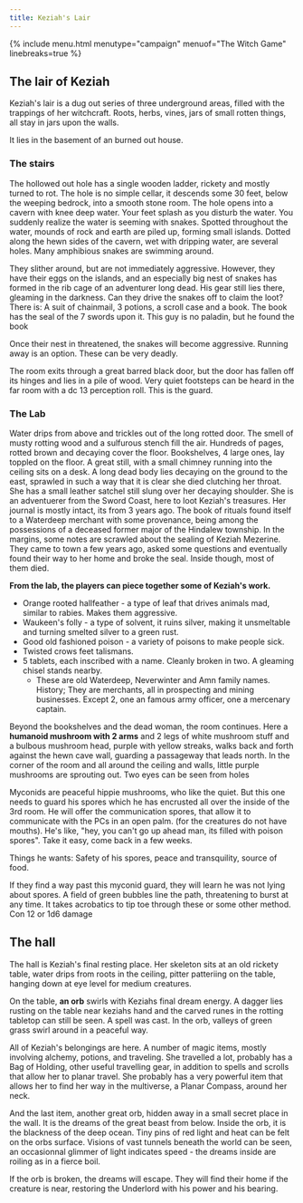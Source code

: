```yaml
---
title: Keziah's Lair
---
```


{% include menu.html menutype="campaign" menuof="The Witch Game" linebreaks=true %}

## The lair of Keziah
Keziah's lair is a dug out series of three underground areas, filled with the trappings of her witchcraft. Roots, herbs, vines, jars of small rotten things, all stay in jars upon the walls.

It lies in the basement of an burned out house.

### The stairs
The hollowed out hole has a single wooden ladder, rickety and mostly turned to rot. The hole is no simple cellar, it descends some 30 feet, below the weeping bedrock, into a smooth stone room. The hole opens into a cavern with knee deep water. Your feet splash as you disturb the water. You suddenly realize the water is seeming with snakes.
Spotted throughout the water, mounds of rock and earth are piled up, forming small islands. Dotted along the hewn sides of the cavern, wet with dripping water, are several holes. Many amphibious snakes are swimming around.

They slither around, but are not immediately aggressive. However, they have their eggs on the islands, and an especially big nest of snakes has formed in the rib cage of an adventurer long dead. His gear still lies there, gleaming in the darkness. Can they drive the snakes off to claim the loot? There is:
A suit of chainmail, 3 potions, a scroll case and a book. The book has the seal of the 7 swords upon it. This guy is no paladin, but he found the book

Once their nest in threatened, the snakes will become aggressive. Running away is an option. These can be very deadly.

The room exits through a great barred black door, but the door has fallen off its hinges and lies in a pile of wood. Very quiet footsteps can be heard in the far room with a dc 13 perception roll. This is the guard.

### The Lab
Water drips from above and trickles out of the long rotted door. The smell of musty rotting wood and a sulfurous stench fill the air. Hundreds of pages, rotted brown and decaying cover the floor. Bookshelves, 4 large ones, lay toppled on the floor. A great still, with a small chimney running into the ceiling sits on a desk. A long dead body lies decaying on the ground to the east, sprawled in such a way that it is clear she died clutching her throat. She has a small leather satchel still slung over her decaying shoulder. She is an adventuerer from the Sword Coast, here to loot Keziah's treasures. Her journal is mostly intact, its from 3 years ago. The book of rituals found itself to a Waterdeep merchant with some provenance, being among the possessions of a deceased former major of the Hindalew township. In the margins, some notes are scrawled about the sealing of Keziah Mezerine. They came to town a few years ago, asked some questions and eventually found their way to her home and broke the seal. Inside though, most of them died.


**From the lab, the players can piece together some of Keziah's work.**
- Orange rooted hallfeather - a type of leaf that drives animals mad, similar to rabies. Makes them aggressive.
- Waukeen's folly - a type of solvent, it ruins silver, making it unsmeltable and turning smelted silver to a green rust.
- Good old fashioned poison - a variety of poisons to make people sick.
- Twisted crows feet talismans.
- 5 tablets, each inscribed with a name. Cleanly broken in two. A gleaming chisel stands nearby.
  - These are old Waterdeep, Neverwinter and Amn family names. History; They are merchants, all in prospecting and mining businesses. Except 2, one an famous army officer, one a mercenary captain. 

Beyond the bookshelves and the dead woman, the room continues. Here a **humanoid mushroom with 2 arms** and 2 legs of white mushroom stuff and a bulbous mushroom head, purple with yellow streaks, walks back and forth against the hewn cave wall, guarding a passageway that leads north. In the corner of the room and all around the ceiling and walls, little purple mushrooms are sprouting out.  Two eyes can be seen from holes

Myconids are peaceful hippie mushrooms, who like the quiet. But this one needs to guard his spores which he has encrusted all over the inside of the 3rd room. He will offer the communication spores, that allow it to communicate with the PCs in an open palm. (for the creatures do not have mouths). He's like, "hey, you can't go up ahead man, its filled with poison spores". Take it easy, come back in a few weeks.

Things he wants: Safety of his spores, peace and transquility, source of food.

If they find a way past this myconid guard, they will learn he was not lying about spores. A field of green bubbles line the path, threatening to burst at any time. It takes acrobatics to tip toe through these or some other method. Con 12 or 1d6 damage

## The hall
The hall is Keziah's final resting place. Her skeleton sits at an old rickety table, water drips from roots in the ceiling, pitter patteriing on the table, hanging down at eye level for medium creatures.

On the table, **an orb** swirls with Keziahs final dream energy. A dagger lies rusting on the table near keziahs hand and the carved runes in the rotting tabletop can still be seen. A spell was cast. In the orb, valleys of green grass swirl around in a peaceful way.

All of Keziah's belongings are here. 
A number of magic items, mostly involving alchemy, potions, and traveling. She travelled a lot, probably has a Bag of Holding, other useful travelling gear, in addition to spells and scrolls that allow her to planar travel. She probably has a very powerful item that allows her to find her way in the multiverse, a Planar Compass, around her neck.

And the last item, another great orb, hidden away in a small secret place in the wall. It is the dreams of the great beast from below. Inside the orb, it is the blackness of the deep ocean. Tiny pins of red light and heat can be felt on the orbs surface. Visions of vast tunnels beneath the world can be seen, an occasionnal glimmer of light indicates speed - the dreams inside are roiling as in a fierce boil.

If the orb is broken, the dreams will escape. They will find their home if the creature is near, restoring the Underlord with his power and his bearing. 




